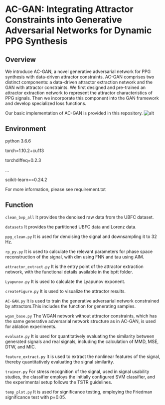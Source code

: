 # AC-GAN: Integrating Attractor Constraints into Generative Adversarial Networks for Dynamic PPG Synthesis

## Overview

We introduce AC-GAN, a novel generative adversarial network for PPG synthesis with data-driven attractor constraints.  AC-GAN comprises two distinct components: a data-driven attractor extraction network and the GAN with attractor constraints. We first designed and pre-trained an attractor extraction network to represent the attractor characteristics of PPG signals. Then we incorporate this component into the GAN framework and develop specialized loss functions.

Our basic implementation of AC-GAN is provided in this repository.
![alt](structure2.8.jpg)

## Environment

python 3.6.6

torch=1.10.2+cu113

torchdiffeq=0.2.3

...

scikit-learn==0.24.2

For more information, please see requirement.txt

## Function

``clean_bvp_all``  It provides the denoised raw data from the UBFC dataset.

``datasets`` It provides the partitioned UBFC data and Lorenz data.

``ppg_clean.py`` It is used for denoising the signal and downsampling it to 32 Hz.

``rp_py.py``  It is used to calculate the relevant parameters for phase space reconstruction of the signal, with dim using FNN and tau using AIM.

``attractor_extract.py``  It is the entry point of the attractor extraction network, with the functional details available in the bptt folder.

``Lyapunov.py`` It is used to calculate the Lyapunov exponent.

``createFigure.py``  It is used to visualize the attractor results.

``AC-GAN.py`` It is used to train the generative adversarial network constrained by attractors.This includes the function for generating samples.

``wgan_base.py`` The WGAN network without attractor constraints, which has the same generative adversarial network structure as in AC-GAN, is used for ablation experiments.

``evaluate.py``  It is used for quantitatively evaluating the similarity between generated signals and real signals, including the calculation of MMD, MSE, DTW, and MIC.

``feature_extract.py``  It is used to extract the nonlinear features of the signal, thereby quantitatively evaluating the signal similarity.

``trainer.py`` For stress recognition of the signal, used in signal usability studies, the classifier employs the initially configured SVM classifier, and the experimental setup follows the TSTR guidelines.

``temp_plot.py``  It is used for significance testing, employing the Friedman significance test with p=0.05.
